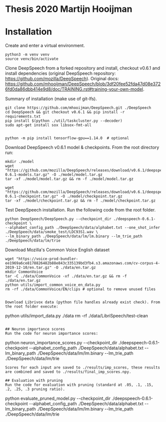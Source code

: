# Thesis 2020 Martijn Hooijman

# Installation

Create and enter a virtual environment.
```
python3 -m venv venv
source venv/bin/activate
```

Clone DeepSpeech from a forked repository and install, checkout v0.6.1 and install dependencies (original DeepSpeech repository: https://github.com/mozilla/DeepSpeech). Original docs: https://github.com/mhooijman/DeepSpeech/blob/3df20fee52fda47d08e3726fd0da86dbb414e9d8/doc/TRAINING.rst#training-your-own-model.

Summary of installation (make use of git-lfs).
```
git clone https://github.com/mhooijman/DeepSpeech.git ./DeepSpeech
cd DeepSpeech && git checkout v0.6.1 && pip install -r requirements.txt
pip install $(python ./util/taskcluster.py --decoder)
sudo apt-get install sox libsox-fmt-all


python -m pip install tensorflow-gpu==1.14.0  # optional
```

Download DeepSpeech v0.6.1 model & checkpoints. From the root directory run:
```
mkdir ./model
wget "https://github.com/mozilla/DeepSpeech/releases/download/v0.6.1/deepspeech-0.6.1-models.tar.gz" -O ./model/model.tar.gz
tar -xf ./model/model.tar.gz && rm -f ./model/model.tar.gz

wget "https://github.com/mozilla/DeepSpeech/releases/download/v0.6.1/deepspeech-0.6.1-checkpoint.tar.gz" -O ./model/checkpoint.tar.gz
tar -xf ./model/checkpoint.tar.gz && rm -f ./model/checkpoint.tar.gz
```

Test DeepSpeech installation. Run the following code from the root folder.
```
python DeepSpeech/DeepSpeech.py --checkpoint_dir ./deepspeech-0.6.1-checkpoint \
--alphabet_config_path ./DeepSpeech/data/alphabet.txt --one_shot_infer ./DeepSpeech/data/smoke_test/LDC93S1.wav \
--lm_binary_path ./DeepSpeech/data/lm/lm.binary --lm_trie_path ./DeepSpeech/data/lm/trie
```


Download Mozilla's Common Voice English dataset
```
wget "https://voice-prod-bundler-ee1969a6ce8178826482b88e843c335139bd3fb4.s3.amazonaws.com/cv-corpus-4-2019-12-10/en.tar.gz" -O ./data/en.tar.gz
mkdir CommonVoice
tar -C ./data/CommonVoice -xf ./data/en.tar.gz && rm -f ./data/en.tar.gz
python utils/import_common_voice_en_data.py
rm -rf ./data/CommonVoice/EN/clips # optional to remove unused files


Download Librivox data (python file handles already exist check). From the root folder execute:
```
python utils/import_data.py ./data
rm -rf ./data/LibriSpeech/test-clean
```

## Neuron importance scores
Run the code for neuron importance scores:
```
python neuron_importance_scores.py --checkpoint_dir ./deepspeech-0.6.1-checkpoint --alphabet_config_path ./DeepSpeech/data/alphabet.txt --lm_binary_path ./DeepSpeech/data/lm/lm.binary --lm_trie_path ./DeepSpeech/data/lm/trie
```
Scores for each input are saved to ./results/imp_scores, these results are combined and saved to ./results/final_imp_scores.npy.

## Evaluation with pruning
Run the code for evaluation with pruning (standard at .05, .1, .15, .2, .25, .3 pruning ratio).
```
python evaluate_pruned_model.py --checkpoint_dir ./deepspeech-0.6.1-checkpoint --alphabet_config_path ./DeepSpeech/data/alphabet.txt --lm_binary_path ./DeepSpeech/data/lm/lm.binary --lm_trie_path ./DeepSpeech/data/lm/trie
```

















